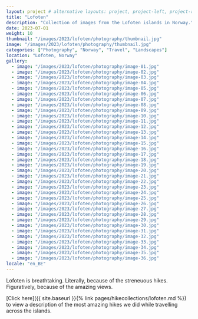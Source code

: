 ```yaml
---
layout: project # alternative layouts: project, project-left, project-right, project-top
title: "Lofoten"
description: "Collection of images from the Lofoten islands in Norway."
date: 2023-07-01
weight: 10
thumbnail: "/images/2023/lofoten/photography/thumbnail.jpg"
image: "/images/2023/lofoten/photography/thumbnail.jpg"
categories: ["Photography", "Norway", "Travel", "Landscapes"]
location: "Lofoten, Norway"
gallery:
  - image: "/images/2023/lofoten/photography/image-01.jpg"
  - image: "/images/2023/lofoten/photography/image-02.jpg"
  - image: "/images/2023/lofoten/photography/image-03.jpg"
  - image: "/images/2023/lofoten/photography/image-04.jpg"
  - image: "/images/2023/lofoten/photography/image-05.jpg"
  - image: "/images/2023/lofoten/photography/image-06.jpg"
  - image: "/images/2023/lofoten/photography/image-07.jpg"
  - image: "/images/2023/lofoten/photography/image-08.jpg"
  - image: "/images/2023/lofoten/photography/image-09.jpg"
  - image: "/images/2023/lofoten/photography/image-10.jpg"
  - image: "/images/2023/lofoten/photography/image-11.jpg"
  - image: "/images/2023/lofoten/photography/image-12.jpg"
  - image: "/images/2023/lofoten/photography/image-13.jpg"
  - image: "/images/2023/lofoten/photography/image-14.jpg"
  - image: "/images/2023/lofoten/photography/image-15.jpg"
  - image: "/images/2023/lofoten/photography/image-16.jpg"
  - image: "/images/2023/lofoten/photography/image-17.jpg"
  - image: "/images/2023/lofoten/photography/image-18.jpg"
  - image: "/images/2023/lofoten/photography/image-19.jpg"
  - image: "/images/2023/lofoten/photography/image-20.jpg"
  - image: "/images/2023/lofoten/photography/image-21.jpg"
  - image: "/images/2023/lofoten/photography/image-22.jpg"
  - image: "/images/2023/lofoten/photography/image-23.jpg"
  - image: "/images/2023/lofoten/photography/image-24.jpg"
  - image: "/images/2023/lofoten/photography/image-25.jpg"
  - image: "/images/2023/lofoten/photography/image-26.jpg"
  - image: "/images/2023/lofoten/photography/image-27.jpg"
  - image: "/images/2023/lofoten/photography/image-28.jpg"
  - image: "/images/2023/lofoten/photography/image-29.jpg"
  - image: "/images/2023/lofoten/photography/image-30.jpg"
  - image: "/images/2023/lofoten/photography/image-31.jpg"
  - image: "/images/2023/lofoten/photography/image-32.jpg"
  - image: "/images/2023/lofoten/photography/image-33.jpg"
  - image: "/images/2023/lofoten/photography/image-34.jpg"
  - image: "/images/2023/lofoten/photography/image-35.jpg"
  - image: "/images/2023/lofoten/photography/image-36.jpg"
locale: "en_BE"
---
```

Lofoten is breathtaking. 
Literally, because of the streneuous hikes. Figuratively, because of the amazing views. 

[Click here]({{ site.baseurl }}{% link pages/hikecollections/lofoten.md %}) to view a description of the most amazing hikes we did while travelling across the islands.